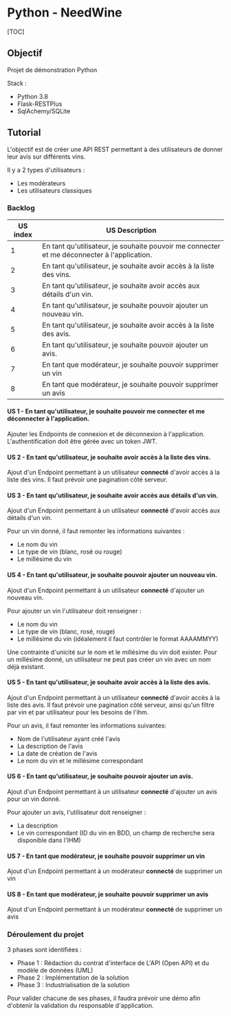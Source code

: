 # Python - NeedWine

[TOC]

## Objectif

Projet de démonstration Python

Stack :

- Python 3.8
- Flask-RESTPlus
- SqlAchemy/SQLite



## Tutorial

L'objectif est de créer une API REST permettant à des utilisateurs de donner leur avis sur différents vins.

Il y a 2 types d'utilisateurs : 

- Les modérateurs
- Les utilisateurs classiques



### Backlog

| US index | US Description                                               |
| -------- | ------------------------------------------------------------ |
| 1        | En tant qu'utilisateur, je souhaite pouvoir me connecter et me déconnecter à l'application. |
| 2        | En tant qu'utilisateur, je souhaite avoir accès à la liste des vins. |
| 3        | En tant qu'utilisateur, je souhaite avoir accès aux détails d'un vin. |
| 4        | En tant qu'utilisateur, je souhaite pouvoir ajouter un nouveau vin. |
| 5        | En tant qu'utilisateur, je souhaite avoir accès à la liste des avis. |
| 6        | En tant qu'utilisateur, je souhaite pouvoir ajouter un avis. |
| 7        | En tant que modérateur, je souhaite pouvoir supprimer un vin |
| 8        | En tant que modérateur, je souhaite pouvoir supprimer un avis |

#### US 1 -   En tant qu'utilisateur, je souhaite pouvoir me connecter et me déconnecter à l'application.

Ajouter les Endpoints de connexion et de déconnexion à l'application. L'authentification doit être gérée avec un token JWT.

#### US 2 - En tant qu'utilisateur, je souhaite avoir accès à la liste des vins.

Ajout d'un Endpoint permettant à un utilisateur **connecté** d'avoir accès à la liste des vins. Il faut prévoir une pagination côté serveur.

#### US 3 -   En tant qu'utilisateur, je souhaite avoir accès aux détails d'un vin.

Ajout d'un Endpoint permettant à un utilisateur **connecté** d'avoir accès aux détails d'un vin.

Pour un vin donné, il faut remonter les informations suivantes : 

- Le nom du vin
- Le type de vin (blanc, rosé ou rouge)
- Le millésime du vin

#### US 4 - En tant qu'utilisateur, je souhaite pouvoir ajouter un nouveau vin.

Ajout d'un Endpoint permettant à un utilisateur **connecté** d'ajouter un nouveau vin.

Pour ajouter un vin l'utilisateur doit renseigner : 

- Le nom du vin
- Le type de vin (blanc, rosé, rouge)
- Le millésime du vin (idéalement il faut contrôler le format AAAAMMYY)

Une contrainte d'unicité sur le nom et le millésime du vin doit exister. Pour un millésime donné, un utilisateur ne peut pas créer un vin avec un nom déjà existant.

#### US 5 -   En tant qu'utilisateur, je souhaite avoir accès à la liste des avis.

Ajout d'un Endpoint permettant à un utilisateur **connecté** d'avoir accès à la liste des avis. Il faut prévoir une pagination côté serveur, ainsi qu'un filtre par vin et par utilisateur pour les besoins de l'ihm.

Pour un avis, il faut remonter les informations suivantes:

- Nom de l'utilisateur ayant créé l'avis
- La description de l'avis
- La date de création de l'avis
- Le nom du vin et le millésime correspondant

#### US 6 - En tant qu'utilisateur, je souhaite pouvoir ajouter un avis.

Ajout d'un Endpoint permettant à un utilisateur **connecté** d'ajouter un avis pour un vin donné.

Pour ajouter un avis, l'utilisateur doit renseigner :

- La description
- Le vin correspondant (ID du vin en BDD, un champ de recherche sera disponible dans l'IHM)

#### US 7 - En tant que modérateur, je souhaite pouvoir supprimer un vin

Ajout d'un Endpoint permettant à un modérateur **connecté** de supprimer un vin

#### US 8 -   En tant que modérateur, je souhaite pouvoir supprimer un avis

Ajout d'un Endpoint permettant à un modérateur **connecté** de supprimer un avis



### Déroulement du projet

3 phases sont identifiées : 

- Phase 1 :  Rédaction du contrat d'interface de L'API (Open API) et du modèle de données (UML)
- Phase 2 : Implémentation de la solution
- Phase 3 : Industrialisation de la solution

Pour valider chacune de ses phases, il faudra prévoir une démo afin d'obtenir la validation du responsable d'application.